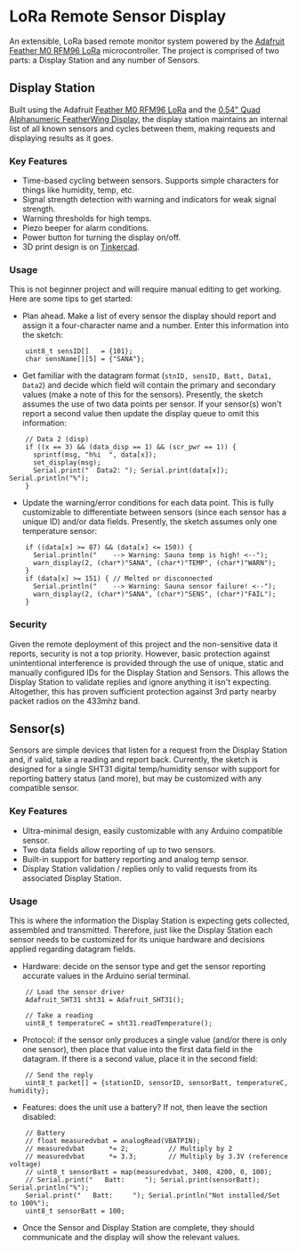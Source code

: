 # LoRa Remote Sensor Display

An extensible, LoRa based remote monitor system powered by the [Adafruit Feather M0 RFM96 LoRa](https://www.adafruit.com/product/3179) microcontroller. The project is comprised of two parts: a Display Station and any number of Sensors.

## Display Station

Built using the Adafruit [Feather M0 RFM96 LoRa](https://www.adafruit.com/product/3179) and the [0.54" Quad Alphanumeric FeatherWing Display](https://www.adafruit.com/product/3127), the display station maintains an internal list of all known sensors and cycles between them, making requests and displaying results as it goes.

### Key Features

- Time-based cycling between sensors. Supports simple characters for things like humidity, temp, etc.
- Signal strength detection with warning and indicators for weak signal strength.
- Warning thresholds for high temps.
- Piezo beeper for alarm conditions.
- Power button for turning the display on/off.
- 3D print design is on [Tinkercad](https://www.tinkercad.com/things/hti6Ns5rOIe).

### Usage

This is not beginner project and will require manual editing to get working. Here are some tips to get started:

- Plan ahead. Make a list of every sensor the display should report and assign it a four-character name and a number. Enter this information into the sketch:

```
    uint8_t sensID[]   = {101};  
    char sensName[][5] = {"SANA"};
```

- Get familiar with the datagram format (`stnID, sensID, Batt, Data1, Data2`) and decide which field will contain the primary and secondary values (make a note of this for the sensors). Presently, the sketch assumes the use of two data points per sensor. If your sensor(s) won't report a second value then update the display queue to omit this information:

```
    // Data 2 (disp)  
    if ((x == 3) && (data_disp == 1) && (scr_pwr == 1)) {  
      sprintf(msg, "h%i  ", data[x]);  
      set_display(msg);  
      Serial.print("  Data2: "); Serial.print(data[x]); Serial.println("%");  
    }
```

- Update the warning/error conditions for each data point. This is fully customizable to differentiate between sensors (since each sensor has a unique ID) and/or data fields. Presently, the sketch assumes only one temperature sensor:

```
    if ((data[x] >= 87) && (data[x] <= 150)) {  
      Serial.println("    --> Warning: Sauna temp is high! <--");  
      warn_display(2, (char*)"SANA", (char*)"TEMP", (char*)"WARN");  
    }  
    if (data[x] >= 151) { // Melted or disconnected  
      Serial.println("    --> Warning: Sauna sensor failure! <--");  
      warn_display(2, (char*)"SANA", (char*)"SENS", (char*)"FAIL");  
    }
```

### Security

Given the remote deployment of this project and the non-sensitive data it reports, security is not a top priority. However, basic protection against unintentional interference is provided through the use of unique, static and manually configured IDs for the Display Station and Sensors. This allows the Display Station to validate replies and ignore anything it isn't expecting. Altogether, this has proven sufficient protection against 3rd party nearby packet radios on the 433mhz band.

## Sensor(s)

Sensors are simple devices that listen for a request from the Display Station and, if valid, take a reading and report back. Currently, the sketch is designed for a single SHT31 digital temp/humidity sensor with support for reporting battery status (and more), but may be customized with any compatible sensor.

### Key Features

- Ultra-minimal design, easily customizable with any Arduino compatible sensor.
- Two data fields allow reporting of up to two sensors.
- Built-in support for battery reporting and analog temp sensor.
- Display Station validation / replies only to valid requests from its associated Display Station.

### Usage

This is where the information the Display Station is expecting gets collected, assembled and transmitted. Therefore, just like the Display Station each sensor needs to be customized for its unique hardware and decisions applied regarding datagram fields.

- Hardware: decide on the sensor type and get the sensor reporting accurate values in the Arduino serial terminal.

```
    // Load the sensor driver  
    Adafruit_SHT31 sht31 = Adafruit_SHT31();  

    // Take a reading  
    uint8_t temperatureC = sht31.readTemperature();  
```

- Protocol: if the sensor only produces a single value (and/or there is only one sensor), then place that value into the first data field in the datagram. If there is a second value, place it in the second field:

```
    // Send the reply  
    uint8_t packet[] = {stationID, sensorID, sensorBatt, temperatureC, humidity};
```

- Features: does the unit use a battery? If not, then leave the section disabled:

```
    // Battery  
    // float measuredvbat = analogRead(VBATPIN);  
    // measuredvbat      *= 2;          // Multiply by 2  
    // measuredvbat      *= 3.3;        // Multiply by 3.3V (reference voltage)  
    // uint8_t sensorBatt = map(measuredvbat, 3400, 4200, 0, 100);  
    // Serial.print("   Batt:     "); Serial.print(sensorBatt); Serial.println("%");  
    Serial.print("   Batt:     "); Serial.println("Not installed/Set to 100%");  
    uint8_t sensorBatt = 100;
```

- Once the Sensor and Display Station are complete, they should communicate and the display will show the relevant values.
